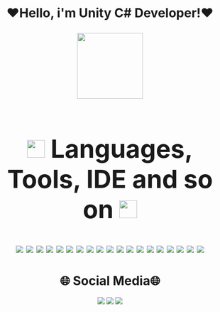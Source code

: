 
<h1 align="center">
❤️Hello, i'm Unity C# Developer!❤️

  <a href="#"><gif src="https://media.tenor.com/wCf-QCRfwmkAAAAi/%D0%BA%D0%BE%D1%82%D0%B8%D0%BA-playing-guitar.gif" width="118"><a href="#"><img src="https://media.tenor.com/wCf-QCRfwmkAAAAi/%D0%BA%D0%BE%D1%82%D0%B8%D0%BA-playing-guitar.gif" width="148">

<h1 align="center">
  <a href="#"><img src="https://media1.tenor.com/m/nisaHYy8yAYAAAAd/besito-catlove.gif" width="40"></a> Languages, Tools, IDE and so on <a href="#"><img src="https://media1.tenor.com/m/nisaHYy8yAYAAAAd/besito-catlove.gif" width="40"></a>
</h3>
<p align="center">
    <a href="#"><img src="https://img.shields.io/badge/C%23-5C2D91?style=for-the-badge&logo=c-sharp&logoColor=white" /></a>
    <a href="#"><img src="https://img.shields.io/badge/.dotnet-5C2D91?style=for-the-badge&logo=.net&logoColor=white"/></a>
    <a href="#"><img src="https://img.shields.io/badge/HTML-FF6A00?style=for-the-badge&logo=html5&logoColor=white"/></a>
    <a href="#"><img src="https://img.shields.io/badge/CSS-0C5DA5?&style=for-the-badge&logo=css3&logoColor=white"/></a>
    <a href="#"><img src="https://img.shields.io/badge/Python-408DD2?style=for-the-badge&logo=python&logoColor=ffdd54"/></a>
    <a href="#"><img src="https://img.shields.io/badge/markdown-%23000000.svg?style=for-the-badge&logo=markdown&logoColor=white"/></a>
    <a href="#"><img src="https://img.shields.io/badge/Unity-100000?style=for-the-badge&logo=unity&logoColor=white"/></a>
    <a href="#"><img src="https://img.shields.io/badge/GIT-E44C30?style=for-the-badge&logo=git&logoColor=white"/></a>
    <a href="#"><img src="https://img.shields.io/badge/GitHub-100000?style=for-the-badge&logo=github&logoColor=white"/></a>
    <a href="#"><img src="https://img.shields.io/badge/Rider-000000?style=for-the-badge&logo=Rider&logoColor=red"/></a>
    <a href="#"><img src="https://img.shields.io/badge/PyCharm-000000.svg?&style=for-the-badge&logo=PyCharm&logoColor=green"/></a>
    <a href="#"><img src="https://img.shields.io/badge/Visual_Studio-5C2D91?style=for-the-badge&logo=visual%20studio&logoColor=white"/></a>
    <a href="#"><img src="https://img.shields.io/badge/Visual_Studio_Code-0078D4?style=for-the-badge&logo=visual%20studio%20code&logoColor=white"/></a>
    <a href="#"><img src="https://img.shields.io/badge/Windows-0078D6?style=for-the-badge&logo=windows&logoColor=white"/></a>
    <a href="#"><img src="https://img.shields.io/badge/mac%20os-000000?style=for-the-badge&logo=apple&logoColor=white"/></a>
    <a href="#"><img src="https://img.shields.io/badge/Ubuntu-E95420?style=for-the-badge&logo=ubuntu&logoColor=white"/></a>
    <a href="#"><img src="https://img.shields.io/badge/Arch_Linux-1793D1?style=for-the-badge&logo=arch-linux&logoColor=white"/></a>
    <a href="#"><img src="https://img.shields.io/badge/Android-3DDC84?style=for-the-badge&logo=android&logoColor=white"/></a>
    <a href="#"><img src="https://img.shields.io/badge/iOS-000000?style=for-the-badge&logo=ios&logoColor=white"/></a>
</p>
<h1 align="center">
🌐 Social Media🌐
</h3>

<p align="center">
    <a href="#"><img src="https://img.shields.io/badge/-Twitter-090909?style=for-the-badge&logo=X&logoColor=FFFFFF"/></a>
    <a href="#"><img src="https://img.shields.io/badge/-Telegram-090909?style=for-the-badge&logo=telegram&logoColor=27A0D9"/></a>
    <a href="#"><img src="https://img.shields.io/badge/-YouTube-090909?style=for-the-badge&logo=YouTube&logoColor=FF0000"/></a>
</p>
<h1 align="center">
